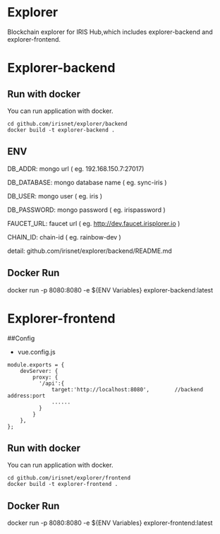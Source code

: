 # Explorer

Blockchain explorer for IRIS Hub,which includes explorer-backend and explorer-frontend.

# Explorer-backend

## Run with docker
You can run application with docker.

```$xslt
cd github.com/irisnet/explorer/backend
docker build -t explorer-backend .
```
## ENV

DB_ADDR: mongo url ( eg. 192.168.150.7:27017)

DB_DATABASE: mongo database name ( eg. sync-iris )

DB_USER: mongo user ( eg. iris )

DB_PASSWORD: mongo password ( eg. irispassword )

FAUCET_URL: faucet url ( eg. http://dev.faucet.irisplorer.io )

CHAIN_ID: chain-id ( eg. rainbow-dev )

detail: github.com/irisnet/explorer/backend/README.md

## Docker Run
docker run -p 8080:8080 -e ${ENV Variables} explorer-backend:latest

# Explorer-frontend

##Config
- vue.config.js
```$xslt
module.exports = {
    devServer: {
        proxy: {
          '/api':{
              target:'http://localhost:8080',        //backend address:port
              ......
          }
        }
    },
};
```


## Run with docker
You can run application with docker.

```$xslt
cd github.com/irisnet/explorer/frontend
docker build -t explorer-frontend .
```

## Docker Run
docker run -p 8080:8080 -e ${ENV Variables} explorer-frontend:latest


